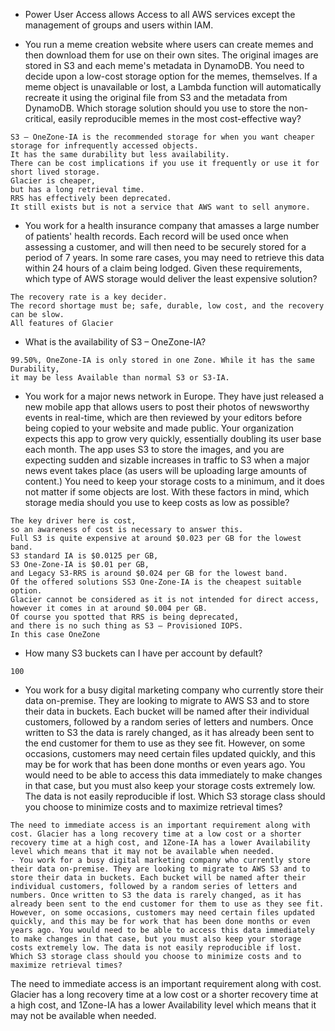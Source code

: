 - Power User Access allows Access to all AWS services except the management of groups and users within IAM.

- You run a meme creation website where users can create memes and then download them for use on their own sites. The original images are stored in S3 and each meme's metadata in DynamoDB. You need to decide upon a low-cost storage option for the memes, themselves. If a meme object is unavailable or lost, a Lambda function will automatically recreate it using the original file from S3 and the metadata from DynamoDB. Which storage solution should you use to store the non-critical, easily reproducible memes in the most cost-effective way?
```
S3 – OneZone-IA is the recommended storage for when you want cheaper storage for infrequently accessed objects. 
It has the same durability but less availability. 
There can be cost implications if you use it frequently or use it for short lived storage. 
Glacier is cheaper, 
but has a long retrieval time. 
RRS has effectively been deprecated. 
It still exists but is not a service that AWS want to sell anymore.
```
- You work for a health insurance company that amasses a large number of patients' health records. Each record will be used once when assessing a customer, and will then need to be securely stored for a period of 7 years. In some rare cases, you may need to retrieve this data within 24 hours of a claim being lodged. Given these requirements, which type of AWS storage would deliver the least expensive solution?
```
The recovery rate is a key decider. 
The record shortage must be; safe, durable, low cost, and the recovery can be slow. 
All features of Glacier
```
- What is the availability of S3 – OneZone-IA?
```
99.50%, OneZone-IA is only stored in one Zone. While it has the same Durability, 
it may be less Available than normal S3 or S3-IA.
```
- You work for a major news network in Europe. They have just released a new mobile app that allows users to post their photos of newsworthy events in real-time, which are then reviewed by your editors before being copied to your website and made public. Your organization expects this app to grow very quickly, essentially doubling its user base each month. The app uses S3 to store the images, and you are expecting sudden and sizable increases in traffic to S3 when a major news event takes place (as users will be uploading large amounts of content.) You need to keep your storage costs to a minimum, and it does not matter if some objects are lost. With these factors in mind, which storage media should you use to keep costs as low as possible?
```
The key driver here is cost, 
so an awareness of cost is necessary to answer this. 
Full S3 is quite expensive at around $0.023 per GB for the lowest band. 
S3 standard IA is $0.0125 per GB, 
S3 One-Zone-IA is $0.01 per GB, 
and Legacy S3-RRS is around $0.024 per GB for the lowest band. 
Of the offered solutions SS3 One-Zone-IA is the cheapest suitable option. 
Glacier cannot be considered as it is not intended for direct access, 
however it comes in at around $0.004 per GB. 
Of course you spotted that RRS is being deprecated, 
and there is no such thing as S3 – Provisioned IOPS. 
In this case OneZone
```
- How many S3 buckets can I have per account by default?
```
100
```
- You work for a busy digital marketing company who currently store their data on-premise. They are looking to migrate to AWS S3 and to store their data in buckets. Each bucket will be named after their individual customers, followed by a random series of letters and numbers. Once written to S3 the data is rarely changed, as it has already been sent to the end customer for them to use as they see fit. However, on some occasions, customers may need certain files updated quickly, and this may be for work that has been done months or even years ago. You would need to be able to access this data immediately to make changes in that case, but you must also keep your storage costs extremely low. The data is not easily reproducible if lost. Which S3 storage class should you choose to minimize costs and to maximize retrieval times?
```
The need to immediate access is an important requirement along with cost. Glacier has a long recovery time at a low cost or a shorter recovery time at a high cost, and 1Zone-IA has a lower Availability level which means that it may not be available when needed.
- You work for a busy digital marketing company who currently store their data on-premise. They are looking to migrate to AWS S3 and to store their data in buckets. Each bucket will be named after their individual customers, followed by a random series of letters and numbers. Once written to S3 the data is rarely changed, as it has already been sent to the end customer for them to use as they see fit. However, on some occasions, customers may need certain files updated quickly, and this may be for work that has been done months or even years ago. You would need to be able to access this data immediately to make changes in that case, but you must also keep your storage costs extremely low. The data is not easily reproducible if lost. Which S3 storage class should you choose to minimize costs and to maximize retrieval times?
```
The need to immediate access is an important requirement along with cost. 
Glacier has a long recovery time at a low cost or a shorter recovery time at a high cost, 
and 1Zone-IA has a lower Availability level 
which means that it may not be available when needed.
```
